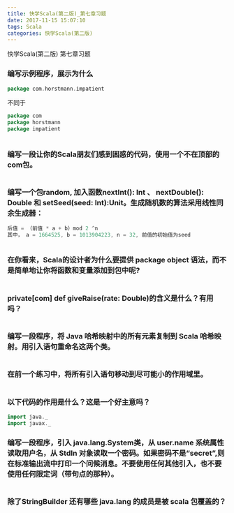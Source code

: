 ```yaml
---
title: 快学Scala(第二版)_第七章习题
date: 2017-11-15 15:07:10
tags: Scala
categories: 快学Scala(第二版)
---
```


快学Scala(第二版) 第七章习题
<!-- more -->

### 编写示例程序，展示为什么
```scala
package com.horstmann.impatient
```
不同于
```scala
package com
package horstmann
package impatient
```

```scala

```

### 编写一段让你的Scala朋友们感到困惑的代码，使用一个不在顶部的com包。
```scala

```

### 编写一个包random, 加入函数nextInt(): Int 、 nextDouble(): Double 和 setSeed(seed: Int):Unit。生成随机数的算法采用线性同余生成器：
```scala
后值 = （前值 * a + b）mod 2 ^n
其中， a = 1664525, b = 1013904223, n = 32, 前值的初始值为seed
```

```scala

```

### 在你看来，Scala的设计者为什么要提供 package object 语法，而不是简单地让你将函数和变量添加到包中呢?
```scala

```

### private[com] def giveRaise(rate: Double)的含义是什么？有用吗？
```scala

```

### 编写一段程序，将 Java 哈希映射中的所有元素复制到 Scala 哈希映射。用引入语句重命名这两个类。
```scala

```

### 在前一个练习中，将所有引入语句移动到尽可能小的作用域里。
```scala

```

### 以下代码的作用是什么？这是一个好主意吗？
```scala
import java._
import javax._
```

### 编写一段程序，引入 java.lang.System类，从 user.name 系统属性读取用户名，从 StdIn 对象读取一个密码。如果密码不是“secret”,则在标准输出流中打印一个问候消息。不要使用任何其他引入，也不要使用任何限定词（带句点的那种）。
```scala

```

### 除了StringBuilder 还有哪些 java.lang 的成员是被 scala 包覆盖的？
```scala

```
